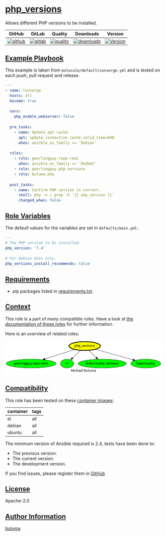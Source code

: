 # [php_versions](#php_versions)

Allows different PHP versions to be installed.

|GitHub|GitLab|Quality|Downloads|Version|
|------|------|-------|---------|-------|
|[![github](https://github.com/buluma/ansible-role-php_versions/workflows/Ansible%20Molecule/badge.svg)](https://github.com/buluma/ansible-role-php_versions/actions)|[![gitlab](https://gitlab.com/buluma/ansible-role-php_versions/badges/master/pipeline.svg)](https://gitlab.com/buluma/ansible-role-php_versions)|[![quality](https://img.shields.io/ansible/quality/)](https://galaxy.ansible.com/buluma/php_versions)|[![downloads](https://img.shields.io/ansible/role/d/)](https://galaxy.ansible.com/buluma/php_versions)|[![Version](https://img.shields.io/github/release/buluma/ansible-role-php_versions.svg)](https://github.com/buluma/ansible-role-php_versions/releases/)|

## [Example Playbook](#example-playbook)

This example is taken from `molecule/default/converge.yml` and is tested on each push, pull request and release.
```yaml
---
- name: Converge
  hosts: all
  become: true

  vars:
    php_enable_webserver: false

  pre_tasks:
    - name: Update apt cache.
      apt: update_cache=true cache_valid_time=600
      when: ansible_os_family == 'Debian'

  roles:
    - role: geerlingguy.repo-remi
      when: ansible_os_family == 'RedHat'
    - role: geerlingguy.php-versions
    - role: buluma.php

  post_tasks:
    - name: Confirm PHP version is correct.
      shell: php -v | grep -F '{{ php_version }}'
      changed_when: false
```


## [Role Variables](#role-variables)

The default values for the variables are set in `defaults/main.yml`:
```yaml
---
# The PHP version to be installed.
php_version: '7.4'

# For Debian OSes only.
php_versions_install_recommends: false
```

## [Requirements](#requirements)

- pip packages listed in [requirements.txt](https://github.com/buluma/ansible-role-php_versions/blob/main/requirements.txt).


## [Context](#context)

This role is a part of many compatible roles. Have a look at [the documentation of these roles](https://buluma.co.ke/) for further information.

Here is an overview of related roles:

![dependencies](https://raw.githubusercontent.com/buluma/ansible-role-php_versions/png/requirements.png "Dependencies")

## [Compatibility](#compatibility)

This role has been tested on these [container images](https://hub.docker.com/u/buluma):

|container|tags|
|---------|----|
|el|all|
|debian|all|
|ubuntu|all|

The minimum version of Ansible required is 2.4, tests have been done to:

- The previous version.
- The current version.
- The development version.



If you find issues, please register them in [GitHub](https://github.com/buluma/ansible-role-php_versions/issues)

## [License](#license)

Apache-2.0

## [Author Information](#author-information)

[buluma](https://buluma.github.io/)
